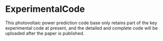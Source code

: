 # ExperimentalCode
This photovoltaic power prediction code base only retains part of the key experimental code at present, and the detailed and complete code will be uploaded after the paper is published.
